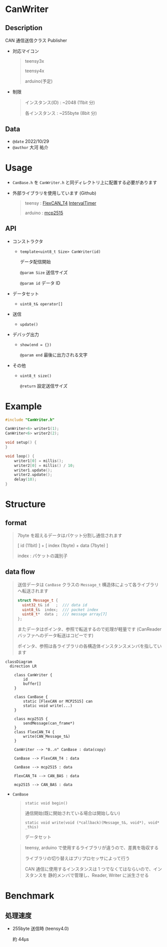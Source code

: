 # CanWriter

## Description

CAN 通信送信クラス Publisher

-   対応マイコン

    > teensy3x
    >
    > teensy4x
    >
    > arduino(予定)

-   制限

    > インスタンス(ID) : ~2048 (11bit 分)
    >
    > 各インスタンス : ~255byte (8bit 分)

## Data

-   `@date` 2022/10/29
-   `@author` 大河 祐介

# Usage

-   `CanBase.h` を `CanWriter.h` と同ディレクトリ上に配置する必要があります

-   外部ライブラリを使用しています (Github)

    > teensy : [FlexCAN_T4](https://github.com/tonton81/FlexCAN_T4) [IntervalTimer](https://github.com/loglow/IntervalTimer)
    >
    > arduino : [mcp2515](https://github.com/autowp/arduino-mcp2515)

## API

-   コンストラクタ

    -   `template<uint8_t Size> CanWriter(id)`

        データ配信開始

        `@param Size` 送信サイズ

        `@param id` データ ID

-   データセット

    -   `uint8_t& operator[]`

-   送信

    -   `update()`

-   デバッグ出力

    -   `show(end = {})`

        `@param end` 最後に出力される文字

-   その他

    -   `uint8_t size()`

        `@return` 設定送信サイズ

# Example

```cpp
#include "CanWriter.h"

CanWriter<6> writer1(1);
CanWriter<6> writer2(2);

void setup() {
}

void loop() {
	writer1[0] = millis();
	writer2[0] = millis() / 10;
	writer1.update();
	writer2.update();
	delay(10);
}
```

# Structure

## format

> 7byte を超えるデータはパケット分割し通信されます
>
> [ id (11bit) ] + [ index (1byte) + data (7byte) ]
>
> index : パケットの識別子

## data flow

> 送信データは `CanBase` クラスの `Message_t` 構造体によって各ライブラリへ転送されます
>
> ```cpp
> struct Message_t {
>   uint32_t& id   ;  /// data id
>   uint8_t&  index;  /// packet index
>   uint8_t*  data ;  /// message array[7]
> };
> ```
>
> またデータはポインタ、参照で転送するので処理が軽量です (CanReader バッファへのデータ転送はコピーです)
>
> ポインタ、参照は各ライブラリの各構造体インスタンスメンバを指しています

```mermaid
classDiagram
  direction LR

	class CanWriter {
		id
		buffer[]
	}

	class CanBase {
		static [FlexCAN or MCP2515] can
		static void write(...)
	}

	class mcp2515 {
		sendMessage(can_frame*)
	}
	class FlexCAN_T4 {
		write(CAN_Message_t&)
	}

	CanWriter --> "0..n" CanBase : data(copy)

	CanBase --> FlexCAN_T4 : data

	CanBase --> mcp2515 : data

	FlexCAN_T4 --> CAN_BAS : data

	mcp2515 --> CAN_BAS : data

```

-   `CanBase`

    > `static void begin()`
    >
    > 通信開始(既に開始されている場合は開始しない)
    >
    > `static void write(void (*callback)(Message_t&, void*), void* _this)`
    >
    > データセット

    > teensy, arduino で使用するライブラリが違うので、差異を吸収する
    >
    > ライブラリの切り替えはプリプロセッサによって行う
    >
    > CAN 通信に使用するインスタンスは 1 つでなくてはならいので、インスタンスを 静的メンバで管理し、Reader, Writer に派生させる

# Benchmark

## 処理速度

-   255byte 送信時 (teensy4.0)

    約 44μs
